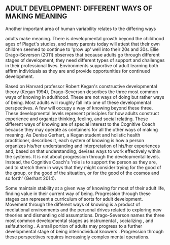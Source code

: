 ## ADULT DEVELOPMENT: DIFFERENT WAYS OF MAKING MEANING

Another important area of human variability relates to the differing ways

adults make meaning. There is developmental growth beyond the childhood ages of Piaget's studies, and many parents today will attest that their own children seemed to continue to 'grow up' well into their 20s and 30s. Ellie Drago-Severson (2011) observes that because adults go through different stages of development, they need different types of support and challenges in their professional lives. Environments supportive of adult learning both affirm individuals as they are and provide opportunities for continued development.

Based on Harvard professor Robert Kegan's constructive developmental theory (Kegan 1994), Drago-Severson describes the three most common ways of knowing in adulthood. These are not ways of doing but rather ways of being. Most adults will roughly fall into one of these developmental perspectives. A few will occupy a way of knowing beyond these three. These developmental levels represent principles for how adults construct experience and organize thinking, feeling, and social relating. These different ways of knowing are of special interest to the Cognitive Coach because they may operate as containers for all the other ways of making meaning. As Denise Gerhart, a Kegan student and holistic health practitioner, describes it, each system of knowing is how a person organizes his/her understanding and interpretation of his/her experiences and, based on that understanding, devises ways to work effectively within the systems. It is not about progression through the developmental levels. Instead, the Cognitive Coach's 'role is to support the person as they are, and to stretch them in ways that they might consider trying for the good of the group, or the good of the situation, or for the good of the cosmos and so forth' (Gerhart 2014).

Some maintain stability at a given way of knowing for most of their adult life, finding value in their current way of being. Progression through these stages can represent a curriculum of sorts for adult development. Movement through the different ways of knowing is a product of mediational environments and the personal drives related to exploring new theories and dismantling old assumptions. Drago-Severson names the three most common developmental stages as instrumental , socializing , and selfauthoring . A small portion of adults may progress to a further developmental stage of being interindividual knowers . Progression through these perspectives requires increasingly complex mental operations.